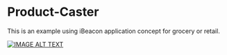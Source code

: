 # Product-Caster
This is an example using iBeacon application concept for grocery or retail.

[![IMAGE ALT TEXT](http://img.youtube.com/vi/HLjUQt-IAqo/0.jpg)](https://youtu.be/HLjUQt-IAqo)
